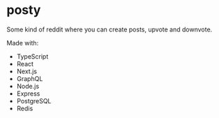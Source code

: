 # posty

Some kind of reddit where you can create posts, upvote and downvote.

Made with: 

* TypeScript
* React
* Next.js
* GraphQL
* Node.js
* Express
* PostgreSQL
* Redis

